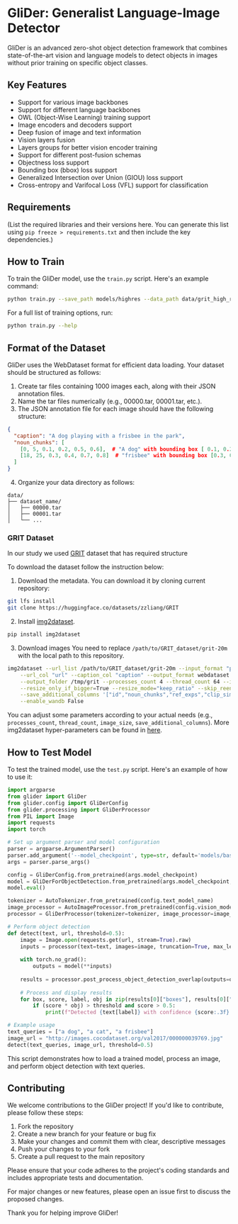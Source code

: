 # GliDer: Generalist Language-Image Detector
GliDer is an advanced zero-shot object detection framework that combines state-of-the-art vision and language models to detect objects in images without prior training on specific object classes.

## Key Features

- Support for various image backbones
- Support for different language backbones
- OWL (Object-Wise Learning) training support
- Image encoders and decoders support
- Deep fusion of image and text information
- Vision layers fusion
- Layers groups for better vision encoder training
- Support for different post-fusion schemas
- Objectness loss support
- Bounding box (bbox) loss support
- Generalized Intersection over Union (GIOU) loss support
- Cross-entropy and Varifocal Loss (VFL) support for classification

## Requirements

(List the required libraries and their versions here. You can generate this list using `pip freeze > requirements.txt` and then include the key dependencies.)

## How to Train

To train the GliDer model, use the `train.py` script. Here's an example command:

```bash
python train.py --save_path models/highres --data_path data/grit_high_res --batch_size 64 --num_epochs 12 --image_size 768 --lr 3e-5
```

For a full list of training options, run:

```bash
python train.py --help
```

## Format of the Dataset

GliDer uses the WebDataset format for efficient data loading. Your dataset should be structured as follows:

1. Create tar files containing 1000 images each, along with their JSON annotation files.
2. Name the tar files numerically (e.g., 00000.tar, 00001.tar, etc.).
3. The JSON annotation file for each image should have the following structure:

```json
{
  "caption": "A dog playing with a frisbee in the park",
  "noun_chunks": [
    [0, 5, 0.1, 0.2, 0.5, 0.6],  # "A dog" with bounding box [ 0.1, 0.2, 0.5, 0.6]
    [18, 25, 0.3, 0.4, 0.7, 0.8]  # "frisbee" with bounding box [0.3, 0.4, 0.7, 0.8]
  ]
}
```

4. Organize your data directory as follows:

```
data/
├── dataset_name/
│   ├── 00000.tar
│   ├── 00001.tar
│   └── ...
```

### GRIT Dataset
In our study we used [GRIT](https://huggingface.co/datasets/zzliang/GRIT) dataset that has required structure

To download the dataset follow the instruction below:

1. Download the metadata. You can download it by cloning current repository:
```bash
git lfs install
git clone https://huggingface.co/datasets/zzliang/GRIT
```
2. Install [img2dataset](https://github.com/rom1504/img2dataset).
```bash
pip install img2dataset
```
3. Download images
You need to replace `/path/to/GRIT_dataset/grit-20m` with the local path to this repository. 
```bash
img2dataset --url_list /path/to/GRIT_dataset/grit-20m --input_format "parquet"\
    --url_col "url" --caption_col "caption" --output_format webdataset \
    --output_folder /tmp/grit --processes_count 4 --thread_count 64 --image_size 256 \
    --resize_only_if_bigger=True --resize_mode="keep_ratio" --skip_reencode=True \
    --save_additional_columns '["id","noun_chunks","ref_exps","clip_similarity_vitb32","clip_similarity_vitl14"]' \
    --enable_wandb False
```
You can adjust some parameters according to your actual needs (e.g., `processes_count`, `thread_count`, `image_size`, `save_additional_columns`).
More img2dataset hyper-parameters can be found in [here](https://github.com/rom1504/img2dataset#api).


## How to Test Model

To test the trained model, use the `test.py` script. Here's an example of how to use it:

```python
import argparse
from glider import GliDer
from glider.config import GliDerConfig
from glider.processing import GliDerProcessor
from PIL import Image
import requests
import torch

# Set up argument parser and model configuration
parser = argparse.ArgumentParser()
parser.add_argument('--model_checkpoint', type=str, default='models/base/best')
args = parser.parse_args()

config = GliDerConfig.from_pretrained(args.model_checkpoint)
model = GliDerForObjectDetection.from_pretrained(args.model_checkpoint, config=config).to('cuda:0')
model.eval()

tokenizer = AutoTokenizer.from_pretrained(config.text_model_name)
image_processor = AutoImageProcessor.from_pretrained(config.vision_model_name, size=config.vision_config.image_size)
processor = GliDerProcessor(tokenizer=tokenizer, image_processor=image_processor)

# Perform object detection
def detect(text, url, threshold=0.5):
    image = Image.open(requests.get(url, stream=True).raw)
    inputs = processor(text=text, images=image, truncation=True, max_length=10).to('cuda:0')
    
    with torch.no_grad():
        outputs = model(**inputs)
    
    results = processor.post_process_object_detection_overlap(outputs=outputs, threshold=threshold, target_sizes=torch.Tensor([image.size[::-1]]))
    
    # Process and display results
    for box, score, label, obj in zip(results[0]["boxes"], results[0]["scores"], results[0]["labels"], results[0]["objectness"]):
        if (score * obj) > threshold and score > 0.5:
            print(f"Detected {text[label]} with confidence {score:.3f} and objectness {obj:.3f} at location {box.tolist()}")

# Example usage
text_queries = ["a dog", "a cat", "a frisbee"]
image_url = "http://images.cocodataset.org/val2017/000000039769.jpg"
detect(text_queries, image_url, threshold=0.5)
```

This script demonstrates how to load a trained model, process an image, and perform object detection with text queries.

## Contributing

We welcome contributions to the GliDer project! If you'd like to contribute, please follow these steps:

1. Fork the repository
2. Create a new branch for your feature or bug fix
3. Make your changes and commit them with clear, descriptive messages
4. Push your changes to your fork
5. Create a pull request to the main repository

Please ensure that your code adheres to the project's coding standards and includes appropriate tests and documentation.

For major changes or new features, please open an issue first to discuss the proposed changes.

Thank you for helping improve GliDer!